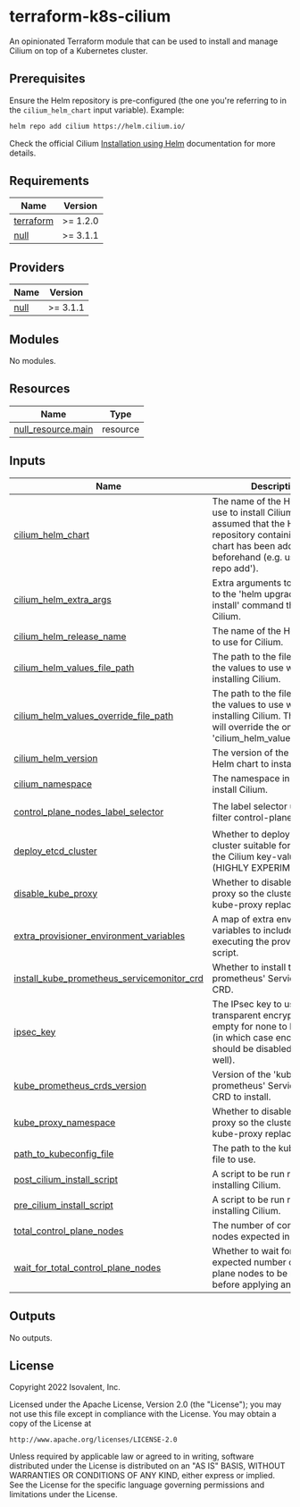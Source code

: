 # terraform-k8s-cilium

An opinionated Terraform module that can be used to install and manage Cilium on top of a Kubernetes cluster.

## Prerequisites
Ensure the Helm repository is pre-configured (the one you're referring to in the `cilium_helm_chart` input variable). Example:
```bash
helm repo add cilium https://helm.cilium.io/
```

Check the official Cilium [Installation using Helm](https://docs.cilium.io/en/stable/installation/k8s-install-helm/#install-cilium) documentation for more details.

<!-- BEGIN_TF_DOCS -->
## Requirements

| Name | Version |
|------|---------|
| <a name="requirement_terraform"></a> [terraform](#requirement\_terraform) | >= 1.2.0 |
| <a name="requirement_null"></a> [null](#requirement\_null) | >= 3.1.1 |

## Providers

| Name | Version |
|------|---------|
| <a name="provider_null"></a> [null](#provider\_null) | >= 3.1.1 |

## Modules

No modules.

## Resources

| Name | Type |
|------|------|
| [null_resource.main](https://registry.terraform.io/providers/hashicorp/null/latest/docs/resources/resource) | resource |

## Inputs

| Name | Description | Type | Default | Required |
|------|-------------|------|---------|:--------:|
| <a name="input_cilium_helm_chart"></a> [cilium\_helm\_chart](#input\_cilium\_helm\_chart) | The name of the Helm chart to use to install Cilium. It is assumed that the Helm repository containing this chart has been added beforehand (e.g. using 'helm repo add'). | `string` | `"cilium/cilium"` | no |
| <a name="input_cilium_helm_extra_args"></a> [cilium\_helm\_extra\_args](#input\_cilium\_helm\_extra\_args) | Extra arguments to be passed to the 'helm upgrade --install' command that installs Cilium. | `string` | `""` | no |
| <a name="input_cilium_helm_release_name"></a> [cilium\_helm\_release\_name](#input\_cilium\_helm\_release\_name) | The name of the Helm release to use for Cilium. | `string` | `"cilium"` | no |
| <a name="input_cilium_helm_values_file_path"></a> [cilium\_helm\_values\_file\_path](#input\_cilium\_helm\_values\_file\_path) | The path to the file containing the values to use when installing Cilium. | `string` | n/a | yes |
| <a name="input_cilium_helm_values_override_file_path"></a> [cilium\_helm\_values\_override\_file\_path](#input\_cilium\_helm\_values\_override\_file\_path) | The path to the file containing the values to use when installing Cilium. These values will override the ones in 'cilium\_helm\_values\_file\_path'. | `string` | n/a | yes |
| <a name="input_cilium_helm_version"></a> [cilium\_helm\_version](#input\_cilium\_helm\_version) | The version of the Cilium Helm chart to install. | `string` | n/a | yes |
| <a name="input_cilium_namespace"></a> [cilium\_namespace](#input\_cilium\_namespace) | The namespace in which to install Cilium. | `string` | `"kube-system"` | no |
| <a name="input_control_plane_nodes_label_selector"></a> [control\_plane\_nodes\_label\_selector](#input\_control\_plane\_nodes\_label\_selector) | The label selector used to filter control-plane nodes. | `string` | `"node-role.kubernetes.io/control-plane"` | no |
| <a name="input_deploy_etcd_cluster"></a> [deploy\_etcd\_cluster](#input\_deploy\_etcd\_cluster) | Whether to deploy an 'etcd' cluster suitable for usage as the Cilium key-value store (HIGHLY EXPERIMENTAL). | `bool` | `false` | no |
| <a name="input_disable_kube_proxy"></a> [disable\_kube\_proxy](#input\_disable\_kube\_proxy) | Whether to disable the kube proxy so the cluster uses kube-proxy replacement | `bool` | `false` | no |
| <a name="input_extra_provisioner_environment_variables"></a> [extra\_provisioner\_environment\_variables](#input\_extra\_provisioner\_environment\_variables) | A map of extra environment variables to include when executing the provisioning script. | `map(string)` | `{}` | no |
| <a name="input_install_kube_prometheus_servicemonitor_crd"></a> [install\_kube\_prometheus\_servicemonitor\_crd](#input\_install\_kube\_prometheus\_servicemonitor\_crd) | Whether to install the 'kube-prometheus' ServiceMonitor CRD. | `bool` | `true` | no |
| <a name="input_ipsec_key"></a> [ipsec\_key](#input\_ipsec\_key) | The IPsec key to use for transparent encryption. Leave empty for none to be created (in which case encryption should be disabled in Helm as well). | `string` | `""` | no |
| <a name="input_kube_prometheus_crds_version"></a> [kube\_prometheus\_crds\_version](#input\_kube\_prometheus\_crds\_version) | Version of the 'kube-prometheus' ServiceMonitor CRD to install. | `string` | `"v0.13.0"` | no |
| <a name="input_kube_proxy_namespace"></a> [kube\_proxy\_namespace](#input\_kube\_proxy\_namespace) | Whether to disable the kube proxy so the cluster uses kube-proxy replacement | `string` | `"kube-system"` | no |
| <a name="input_path_to_kubeconfig_file"></a> [path\_to\_kubeconfig\_file](#input\_path\_to\_kubeconfig\_file) | The path to the kubeconfig file to use. | `string` | n/a | yes |
| <a name="input_post_cilium_install_script"></a> [post\_cilium\_install\_script](#input\_post\_cilium\_install\_script) | A script to be run right after installing Cilium. | `string` | `""` | no |
| <a name="input_pre_cilium_install_script"></a> [pre\_cilium\_install\_script](#input\_pre\_cilium\_install\_script) | A script to be run right before installing Cilium. | `string` | `""` | no |
| <a name="input_total_control_plane_nodes"></a> [total\_control\_plane\_nodes](#input\_total\_control\_plane\_nodes) | The number of control-plane nodes expected in the cluster. | `number` | `3` | no |
| <a name="input_wait_for_total_control_plane_nodes"></a> [wait\_for\_total\_control\_plane\_nodes](#input\_wait\_for\_total\_control\_plane\_nodes) | Whether to wait for the expected number of control-plane nodes to be registered before applying any changes. | `bool` | `false` | no |

## Outputs

No outputs.
<!-- END_TF_DOCS -->

## License

Copyright 2022 Isovalent, Inc.

Licensed under the Apache License, Version 2.0 (the "License");
you may not use this file except in compliance with the License.
You may obtain a copy of the License at

    http://www.apache.org/licenses/LICENSE-2.0

Unless required by applicable law or agreed to in writing, software
distributed under the License is distributed on an "AS IS" BASIS,
WITHOUT WARRANTIES OR CONDITIONS OF ANY KIND, either express or implied.
See the License for the specific language governing permissions and
limitations under the License.
